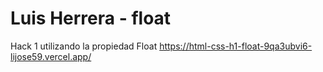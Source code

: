 # Luis Herrera - float
Hack 1 utilizando la propiedad Float
https://html-css-h1-float-9qa3ubvi6-lijose59.vercel.app/
